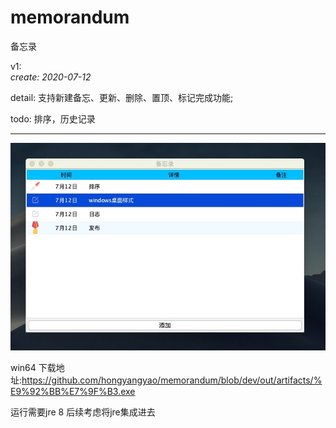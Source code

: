 # memorandum
备忘录

v1:  
  _create: 2020-07-12_  
 
 detail: 支持新建备忘、更新、删除、置顶、标记完成功能; 
 
 todo: 排序，历史记录
 
  ---------------------------
  ![预览](https://github.com/hongyangyao/memorandum/blob/dev/out/artifacts/%7BC3BD9594-B38A-FB7F-EED1-2B6A1CFE3194%7D.jpg)


win64 下载地址:https://github.com/hongyangyao/memorandum/blob/dev/out/artifacts/%E9%92%BB%E7%9F%B3.exe

运行需要jre 8 后续考虑将jre集成进去
